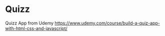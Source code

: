 # Quizz
Quizz App from Udemy
https://www.udemy.com/course/build-a-quiz-app-with-html-css-and-javascript/